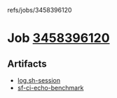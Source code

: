 refs/jobs/3458396120

# Job [3458396120](https://github.com/rokmoln/support-firecloud/runs/3458396120?check_suite_focus=true)

## Artifacts

* [log.sh-session](log.sh-session)
* [sf-ci-echo-benchmark](sf-ci-echo-benchmark)

